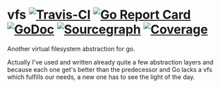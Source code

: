 # vfs [![Travis-CI](https://travis-ci.com/worldiety/vfs.svg?branch=master)](https://travis-ci.com/worldiety/vfs) [![Go Report Card](https://goreportcard.com/badge/github.com/worldiety/vfs)](https://goreportcard.com/report/github.com/worldiety/vfs) [![GoDoc](https://godoc.org/github.com/worldiety/vfs?status.svg)](http://godoc.org/github.com/worldiety/vfs) [![Sourcegraph](https://sourcegraph.com/github.com/worldiety/vfs/-/badge.svg)](https://sourcegraph.com/github.com/worldiety/vfs?badge) [![Coverage](http://gocover.io/_badge/github.com/worldiety/vfs)](http://gocover.io/github.com/worldiety/vfs) 
Another virtual filesystem abstraction for go.

Actually I've used and written already quite a few abstraction layers and
because each one get's better than the predecessor and Go lacks
a vfs which fulfills our needs, a new one has to see the light of the day.
